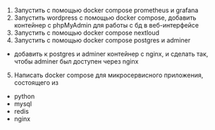 1) Запустить с помощью docker compose prometheus и grafana
2) Запустить wordpress с помощью docker compose, добавить контейнер с phpMyAdmin для работы с бд в веб-интерфейсе
3) Запустить с помощью docker compose nextloud
4) Запустить с помощью docker compose postgres и adminer
- добавить к postgres и adminer контейнер с nginx, и сделать так, чтобы adminer был доступен через nginx
5) Написать docker compose для микросервисного приложения, состоящего из
- python
- mysql
- redis
- nginx
